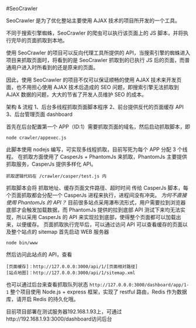 #SeoCrawler

SeoCrawler 是为了优化整站主要使用 AJAX 技术的项目所开发的一个工具。

不同于搜索引擎蜘蛛，SeoCrawler 的爬虫可以执行该页面上的 JS 脚本，并将执行完毕的页面抓取到本地。

使用 SeoCrawler 的项目可以反向代理工具所提供的 API，当搜索引擎的蜘蛛进入项目来抓取页面时，将看到的是 SeoCrawler 抓取到的已执行 JS 后的页面，而普通用户进入时所看到的还是原来的页面。

因此，使用 SeoCrawler 的项目不仅可以保证顺畅的使用 AJAX 技术来开发页面，也不用担心使用 AJAX 技术后造成的 SEO 问题，即搜索引擎无法抓取到 AJAX 数据的问题，大大的节省了开发人员维护 SEO 的成本。

架构 & 流程
1、后台多线程抓取页面脚本程序
2、前台提供反代的页面缓存 API
3、后台管理页面 dashboard

首先在后台配置第一个 APP（ID:1）需要抓取页面的域名，然后启动抓取脚本，即
   ```
   node crawler/appexec.js
   ```
此脚本使用 nodejs 编写，可实现多线程抓取，目前写死为每个 APP 分配 3 个线程。
在抓取方面使用了 CasperJs + PhantomJs 来抓取，PhantomJs 主要提供抓取服务，CasperJs 提供多样化 API。
   ```
   抓取逻辑代码在 /crawler/casper/test.js 内
   ```
抓取脚本会将 抓取地址、缓存页面文件路径、超时时间 传给 CasperJs 脚本，每个页面抓取都会分配一个 CasperJs 进程来执行，进程间没有冲突。
*为何不直接使用 PhantomJs 的 API？*
目前很多站点采用瀑布流形式，用户需要拉到浏览器底部才会触发加载数据，而 PhantomJs 提供的拉到底部 API 测试下来均无法实现，所以采用 CasperJs 的 API 来实现拉到底部，使得整个页面都可以加载出来，以便缓存。
页面抓取执行完毕后，可以通过访问 API 可以查看缓存的页面以及整个站点的 sitemap
首先启动 WEB 服务器
   ```
   node bin/www
   ```
然后访问此站点的 API，查看
   ```
   [页面缓存]：http://127.0.0.0:3000/api/1/[页面相对路径]
   [站点地图]：http://127.0.0.0:3000/api/1/sitemap.xml
   ```
也可以通过后台来查看抓取队列状态
    ```
    http://127.0.0.0:3000/dashboard/app/1-1
    ```
整个项目使用 Node.js + express 框架，实现了 restful 路由，Redis 作为数据库，请开启 Redis 的持久化哦。
 
 
目前项目部署在测试服务器192.168.1.93上，可通过http://192.168.1.93:3000/dashboard访问后台
